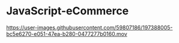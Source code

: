 # JavaScript-eCommerce
https://user-images.githubusercontent.com/59807186/197388005-bc5e6270-e051-47ea-b280-0477277b0160.mov

